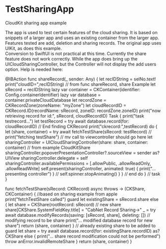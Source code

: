 # TestSharingApp
CloudKit sharing app example

The app is used to test certain features of the cloud sharing. It is based on snippets of a larger app and uses an existing container 
from the larger app. Features tested are add, deletion and sharing records. The original app uses UIKit, as does this example.  
Conversion to SwiftUI is not practical at this time.
Currently the share feature does not work correctly. While the app does bring up the UICloudSharingController, but the Controller 
will not display the add users option. Help is needed here: 

@IBAction func shareRecord(_ sender: Any) {
        let recIDString = selNo.text!
        print("cloudID=",recIDString)
        // from func shareRecord, share Example
        let sRecord = recIDString
        lazy var container = CKContainer(identifier: Config.containerIdentifier)
        lazy var database = container.privateCloudDatabase
        let recordZone = CKRecordZone(zoneName: "myZone")
        let cloudRecordID = CKRecord.ID(recordName: sRecord, zoneID: recordZone.zoneID)
        print("now retrieving record for id:", sRecord, cloudRecordID)
        Task {
        print("task testrecord...")
        let testRecord = try await database.record(for: cloudRecordID)
        // End finding CKRecord
        print("ckrecord:",testRecord)
        do {
            let (share, container) = try await fetchTestShare(sRecord: testRecord) //
            print("fetching testShare")
            // mv call to viewcontroller should go here
            let sharingController = UICloudSharingController(share: share, container: container)
            // from example CloudKitShare
            sharingController.popoverPresentationController?.sourceView = sender as? UIView
            sharingController.delegate = self
            sharingController.availablePermissions = [.allowPublic, .allowReadOnly, .allowReadWrite]
            self.present(sharingController, animated: true) {
                print("... presenting controller")
            } // self.spinner.stopAnimating() }
        } // end do
        } // task
    }

func fetchTestShare(sRecord: CKRecord) async throws -> (CKShare, CKContainer) { //based on sharing example from apple
        print("fetchTestShare called")
            guard let existingShare = sRecord.share else {
                let share = CKShare(rootRecord: sRecord) // new share
                share[CKShare.SystemFieldKey.title] = "CabNet Record Sharing->"
                _ = try await database.modifyRecords(saving: [sRecord, share], deleting: []) // modifying record to be share
                print("... modified database record for new share")
                return (share, container)
            }
            // already existing share to be added to
            guard let share = try await database.record(for: existingShare.recordID) as? CKShare else {
                print("... share record modification could not be performed")
                throw anError.invalidRemoteShare
            }
            return (share, container)
    }
